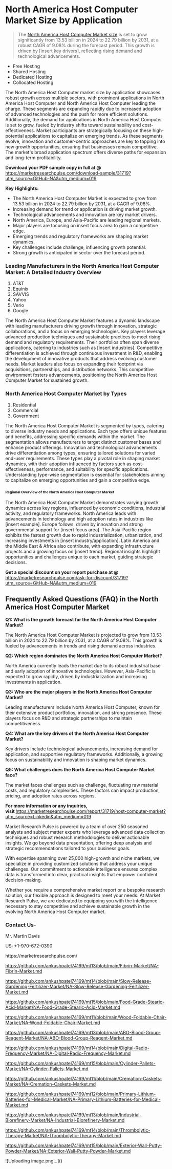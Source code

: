 <h1>North America Host Computer Market&nbsp;Size by Application</h1><blockquote><p>The <a href="https://marketresearchpulse.com/download-sample/31719?utm_source=GitHub-NA&amp;utm_medium=019">North America Host Computer Market size</a> is set to grow significantly from 13.53 billion in 2024 to 22.79 billion by 2031, at a robust CAGR of 9.08% during the forecast period. This growth is driven by [insert key drivers], reflecting rising demand and technological advancements.</p></blockquote><ul><li>Free Hosting <li> Shared Hosting <li> Dedicated Hosting <li> Collocated Hosting</li></ul><p>The North America Host Computer market size by application showcases robust growth across multiple sectors, with prominent applications in North America Host Computer and North America Host Computer leading the charge. These segments are expanding rapidly due to increased adoption of advanced technologies and the push for more efficient solutions. Additionally, the demand for applications in North America Host Computer is set to grow, fueled by industry shifts toward sustainability and cost-effectiveness. Market participants are strategically focusing on these high-potential applications to capitalize on emerging trends. As these segments evolve, innovation and customer-centric approaches are key to tapping into new growth opportunities, ensuring that businesses remain competitive. The market's broad application spectrum offers diverse paths for expansion and long-term profitability.</p><p><strong>Download your PDF sample copy in full at @ </strong><a href="https://marketresearchpulse.com/download-sample/31719?utm_source=GitHub-NA&amp;utm_medium=019">https://marketresearchpulse.com/download-sample/31719?utm_source=GitHub-NA&amp;utm_medium=019</a></p><p><strong>Key Highlights: </strong></p><ul><li>The North America Host Computer Market is expected to grow from 13.53 billion in 2024 to 22.79 billion by 2031, at a CAGR of 9.08%.</li><li>Increasing demand for trend or application is driving market growth.</li><li>Technological advancements and innovation are key market drivers.</li><li>North America, Europe, and Asia-Pacific are leading regional markets.</li><li>Major players are focusing on insert focus area to gain a competitive edge.</li><li>Emerging trends and regulatory frameworks are shaping market dynamics.</li><li>Key challenges include challenge, influencing growth potential.</li><li>Strong growth is anticipated in sector over the forecast period.</li></ul><h3>Leading Manufacturers in the North America Host Computer Market: A Detailed Industry Overview</h3><ol><li>AT&T</li><li>Equinix</li><li>SAVVIS</li><li>Yahoo</li><li>Verio</li><li>Google</li></ol><div class="flex max-w-full flex-col flex-grow"><div class="min-h-8 text-message flex w-full flex-col items-end gap-2 whitespace-normal break-words [.text-message+&amp;]:mt-5" dir="auto" data-message-author-role="assistant" data-message-id="fd8432e4-4910-450d-b182-61b7bfb0a01f" data-message-model-slug="gpt-4o"><div class="flex w-full flex-col gap-1 empty:hidden first:pt-[3px]"><div class="markdown prose w-full break-words dark:prose-invert light"><p>The North America Host Computer Market features a dynamic landscape with leading manufacturers driving growth through innovation, strategic collaborations, and a focus on emerging technologies. Key players leverage advanced production techniques and sustainable practices to meet rising demand and regulatory requirements. Their portfolios often span diverse applications, catering to industries such as [insert industries]. Competitive differentiation is achieved through continuous investment in R&amp;D, enabling the development of innovative products that address evolving customer needs. Market leaders also focus on expanding their footprint via acquisitions, partnerships, and distribution networks. This competitive environment fosters advancements, positioning the North America Host Computer Market for sustained growth.</p></div></div></div></div><h3>North America Host Computer Market by Types</h3><ol><li>Residential <li> Commercial <li> Government</li></ol><div class="flex max-w-full flex-col flex-grow"><div class="min-h-8 text-message flex w-full flex-col items-end gap-2 whitespace-normal break-words [.text-message+&amp;]:mt-5" dir="auto" data-message-author-role="assistant" data-message-id="084470be-0bb7-4664-bddf-5156b4f41249" data-message-model-slug="gpt-4o-mini"><div class="flex w-full flex-col gap-1 empty:hidden first:pt-[3px]"><div class="markdown prose w-full break-words dark:prose-invert light"><p>The North America Host Computer Market is segmented by types, catering to diverse industry needs and applications. Each type offers unique features and benefits, addressing specific demands within the market. The segmentation allows manufacturers to target distinct customer bases and enhance product offerings. Innovation and technological advancements drive differentiation among types, ensuring tailored solutions for varied end-user requirements. These types play a pivotal role in shaping market dynamics, with their adoption influenced by factors such as cost-effectiveness, performance, and suitability for specific applications. Understanding type-wise segmentation is essential for stakeholders aiming to capitalize on emerging opportunities and gain a competitive edge.</p></div></div></div></div><h3><span style="font-size: 11px;">Regional Overview of the North America Host Computer Market</span></h3><div class="flex max-w-full flex-col flex-grow"><div class="min-h-8 text-message flex w-full flex-col items-end gap-2 whitespace-normal break-words [.text-message+&amp;]:mt-5" dir="auto" data-message-author-role="assistant" data-message-id="e9038762-ce64-4e30-91c9-9bd413514231" data-message-model-slug="gpt-4o-mini"><div class="flex w-full flex-col gap-1 empty:hidden first:pt-[3px]"><div class="markdown prose w-full break-words dark:prose-invert light"><p>The North America Host Computer Market demonstrates varying growth dynamics across key regions, influenced by economic conditions, industrial activity, and regulatory frameworks. North America leads with advancements in technology and high adoption rates in industries like [insert example]. Europe follows, driven by innovation and strong governmental support for [insert focus area]. The Asia-Pacific region exhibits the fastest growth due to rapid industrialization, urbanization, and increasing investments in [insert industry/application]. Latin America and the Middle East &amp; Africa also contribute, with expanding infrastructure projects and a growing focus on [insert trend]. Regional insights highlight opportunities and challenges unique to each market, guiding strategic decisions.</p></div></div></div></div><p><strong>Get a special discount on your report purchase at @ </strong><a href="https://marketresearchpulse.com/ask-for-discount/31719?utm_source=GitHub-NA&amp;utm_medium=019">https://marketresearchpulse.com/ask-for-discount/31719?utm_source=GitHub-NA&amp;utm_medium=019</a></p><h2>Frequently Asked Questions (FAQ) in the North America Host Computer Market</h2><p><strong>Q1: What is the growth forecast for the North America Host Computer Market?</strong></p><p>The North America Host Computer Market is projected to grow from 13.53 billion in 2024 to 22.79 billion by 2031, at a CAGR of 9.08%. This growth is fueled by advancements in trends and rising demand across industries.</p><p><strong>Q2: Which region dominates the North America Host Computer Market?</strong></p><p>North America currently leads the market due to its robust industrial base and early adoption of innovative technologies. However, Asia-Pacific is expected to grow rapidly, driven by industrialization and increasing investments in application.</p><p><strong>Q3: Who are the major players in the North America Host Computer Market?</strong></p><p>Leading manufacturers include North America Host Computer, known for their extensive product portfolios, innovation, and strong presence. These players focus on R&amp;D and strategic partnerships to maintain competitiveness.</p><p><strong>Q4: What are the key drivers of the North America Host Computer Market?</strong></p><p>Key drivers include technological advancements, increasing demand for application, and supportive regulatory frameworks. Additionally, a growing focus on sustainability and innovation is shaping market dynamics.</p><p><strong>Q5: What challenges does the North America Host Computer Market face?</strong></p><p>The market faces challenges such as challenge, fluctuating raw material costs, and regulatory complexities. These factors can impact production, pricing, and adoption rates across regions.</p><p><strong>For more information or any inquiries, visit&nbsp;</strong><a href="https://marketresearchpulse.com/report/31719/host-computer-market?utm_source=Linkedin&utm_medium=019">https://marketresearchpulse.com/report/31719/host-computer-market?utm_source=Linkedin&utm_medium=019</a></p><p>Market Research Pulse is powered by a team of over 250 seasoned analysts and subject matter experts who leverage advanced data collection techniques and robust research methodologies to deliver actionable insights. We go beyond data presentation, offering deep analysis and strategic recommendations tailored to your business goals.</p><p>With expertise spanning over 25,000 high-growth and niche markets, we specialize in providing customized solutions that address your unique challenges. Our commitment to actionable intelligence ensures complex data is transformed into clear, practical insights that empower confident decision-making.</p><p>Whether you require a comprehensive market report or a bespoke research solution, our flexible approach is designed to meet your needs. At Market Research Pulse, we are dedicated to equipping you with the intelligence necessary to stay competitive and achieve sustainable growth in the evolving North America Host Computer market.</p><h3><strong>Contact Us-</strong></h3><p>Mr. Martin Davis</p><p>US: +1-970-672-0390</p><p>https://marketresearchpulse.com/</p><p><a href="https://github.com/ankushpatel74169/mt13/blob/main/Fibrin-Market/NA-Fibrin-Market.md">https://github.com/ankushpatel74169/mt13/blob/main/Fibrin-Market/NA-Fibrin-Market.md</a></p><p><a href="https://github.com/ankushpatel74169/mt14/blob/main/Slow-Release-Gardening-Fertilizer-Market/NA-Slow-Release-Gardening-Fertilizer-Market.md">https://github.com/ankushpatel74169/mt14/blob/main/Slow-Release-Gardening-Fertilizer-Market/NA-Slow-Release-Gardening-Fertilizer-Market.md</a></p><p><a href="https://github.com/ankushpatel74169/mt15/blob/main/Food-Grade-Stearic-Acid-Market/NA-Food-Grade-Stearic-Acid-Market.md">https://github.com/ankushpatel74169/mt15/blob/main/Food-Grade-Stearic-Acid-Market/NA-Food-Grade-Stearic-Acid-Market.md</a></p><p><a href="https://github.com/ankushpatel74169/mt11/blob/main/Wood-Foldable-Chair-Market/NA-Wood-Foldable-Chair-Market.md">https://github.com/ankushpatel74169/mt11/blob/main/Wood-Foldable-Chair-Market/NA-Wood-Foldable-Chair-Market.md</a></p><p><a href="https://github.com/ankushpatel74169/mt13/blob/main/ABO-Blood-Group-Reagent-Market/NA-ABO-Blood-Group-Reagent-Market.md">https://github.com/ankushpatel74169/mt13/blob/main/ABO-Blood-Group-Reagent-Market/NA-ABO-Blood-Group-Reagent-Market.md</a></p><p><a href="https://github.com/ankushpatel74169/mt14/blob/main/Digital-Radio-Frequency-Market/NA-Digital-Radio-Frequency-Market.md">https://github.com/ankushpatel74169/mt14/blob/main/Digital-Radio-Frequency-Market/NA-Digital-Radio-Frequency-Market.md</a></p><p><a href="https://github.com/ankushpatel74169/mt15/blob/main/Cylinder-Pallets-Market/NA-Cylinder-Pallets-Market.md">https://github.com/ankushpatel74169/mt15/blob/main/Cylinder-Pallets-Market/NA-Cylinder-Pallets-Market.md</a></p><p><a href="https://github.com/ankushpatel74169/mt11/blob/main/Cremation-Caskets-Market/NA-Cremation-Caskets-Market.md">https://github.com/ankushpatel74169/mt11/blob/main/Cremation-Caskets-Market/NA-Cremation-Caskets-Market.md</a></p><p><a href="https://github.com/ankushpatel74169/mt12/blob/main/Primary-Lithium-Batteries-for-Medical-Market/NA-Primary-Lithium-Batteries-for-Medical-Market.md">https://github.com/ankushpatel74169/mt12/blob/main/Primary-Lithium-Batteries-for-Medical-Market/NA-Primary-Lithium-Batteries-for-Medical-Market.md</a></p><p><a href="https://github.com/ankushpatel74169/mt13/blob/main/Industrial-Biorefinery-Market/NA-Industrial-Biorefinery-Market.md">https://github.com/ankushpatel74169/mt13/blob/main/Industrial-Biorefinery-Market/NA-Industrial-Biorefinery-Market.md</a></p><p><a href="https://github.com/ankushpatel74169/mt14/blob/main/Thrombolytic-Therapy-Market/NA-Thrombolytic-Therapy-Market.md">https://github.com/ankushpatel74169/mt14/blob/main/Thrombolytic-Therapy-Market/NA-Thrombolytic-Therapy-Market.md</a></p><p><a href="https://github.com/ankushpatel74169/mt15/blob/main/Exterior-Wall-Putty-Powder-Market/NA-Exterior-Wall-Putty-Powder-Market.md">https://github.com/ankushpatel74169/mt15/blob/main/Exterior-Wall-Putty-Powder-Market/NA-Exterior-Wall-Putty-Powder-Market.md</a></p>
![Uploading image.png…]()
